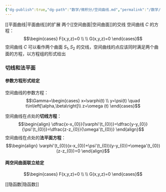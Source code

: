 ```yaml
---
{"dg-publish":true,"dg-path":"数学/微积分/空间曲线.md","permalink":"/数学/微积分/空间曲线/","dgPassFrontmatter":true,"noteIcon":"","created":"2024-10-04T22:23:48.000+08:00","updated":"2025-03-20T11:44:37.000+08:00"}
---
```



[[平面曲线\|平面曲线]]的扩展
两个[[空间曲面\|空间曲面]]的交线
空间曲线 $C$ 的方程：
$$\begin{cases}
F(x,y,z)=0 \\ \\
G(x,y,z)=0
\end{cases}$$
空间曲线 $C$ 可以看作两个曲面 $S_{1},S_{2}$ 的交线，空间曲线的点应该同时满足两个曲面的方程，以方程组的形式给出
### 切线和法平面
#### 参数方程形式给定
空间曲线的参数方程：
$$\Gamma=\begin{cases}
x=\varphi(t) \\
y=\psi(t) \quad t\in\left[\alpha,\beta\right]\\
z=\omega (t)
\end{cases}$$

空间曲线在点处的**切线方程**：
$$\begin{align}
\dfrac{x-x_{0}}{\varphi'(t_{0})}=\dfrac{y-y_{0}}{\psi'(t_{0})}=\dfrac{z-z_{0}}{\omega'(t_{0})}
\end{align}$$
空间曲线在点处的**法平面方程**：
$$\begin{align}
\varphi'(t_{0})(x-x_{0})+\psi'(t_{0})(y-y_{0})+\omega'(t_{0})(z-z_{0})=0
\end{align}$$


#### 两空间曲面联立给定
$$\begin{cases}
F(x,y,z)=0 \\ \\
G(x,y,z)=0
\end{cases}$$

[[隐函数\|隐函数]]
